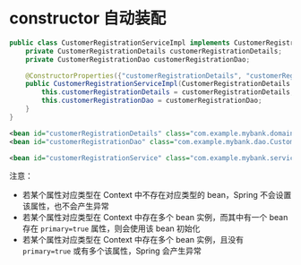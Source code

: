 # constructor 自动装配

```java
public class CustomerRegistrationServiceImpl implements CustomerRegistrationService {
    private CustomerRegistrationDetails customerRegistrationDetails;
    private CustomerRegistrationDao customerRegistrationDao;

    @ConstructorProperties({"customerRegistrationDetails", "customerRegistrationDao"})
    public CustomerRegistrationServiceImpl(CustomerRegistrationDetails customerRegistrationDetails, CustomerRegistrationDao customerRegistrationDao) {
        this.customerRegistrationDetails = customerRegistrationDetails;
        this.customerRegistrationDao = customerRegistrationDao;
    }
}
```

```xml
<bean id="customerRegistrationDetails" class="com.example.mybank.domain.CustomerRegistrationDetails" scope="prototype" />
<bean id="customerRegistrationDao" class="com.example.mybank.dao.CustomerRegistrationDaoImpl" />

<bean id="customerRegistrationService" class="com.example.mybank.service.CustomerRegistrationServiceImpl" autowire="constructor" />
```

注意：

* 若某个属性对应类型在 Context 中不存在对应类型的 bean，Spring 不会设置该属性，也不会产生异常
* 若某个属性对应类型在 Context 中存在多个 bean 实例，而其中有一个 bean 存在 `primary=true` 属性，则会使用该 bean 初始化
* 若某个属性对应类型在 Context 中存在多个 bean 实例，且没有 `primary=true` 或有多个该属性，Spring 会产生异常
